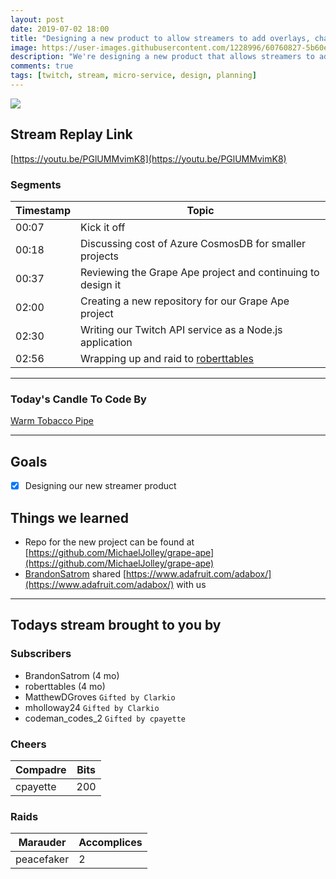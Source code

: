 ```yaml
---
layout: post
date: 2019-07-02 18:00
title: "Designing a new product to allow streamers to add overlays, chat-bot and other functionality to their stream. "
image: https://user-images.githubusercontent.com/1228996/60760827-5b60e900-a001-11e9-8f87-4240cb9bd147.png
description: "We're designing a new product that allows streamers to add overlays, chat-bot and other functionality.  We spent most of the day designing what micro-services we will need."
comments: true
tags: [twitch, stream, micro-service, design, planning]
---
```


<img src="{{page.image}}"/>

## Stream Replay Link

[https://youtu.be/PGlUMMvimK8](https://youtu.be/PGlUMMvimK8)

<!--more-->

### Segments

| Timestamp | Topic                                                                     |
| ---       | ---                                                                       |
| 00:07     | Kick it off                                                               |
| 00:18     | Discussing cost of Azure CosmosDB for smaller projects                    |
| 00:37     | Reviewing the Grape Ape project and continuing to design it               |
| 02:00     | Creating a new repository for our Grape Ape project                       |
| 02:30     | Writing our Twitch API service as a Node.js application                   |
| 02:56     | Wrapping up and raid to [roberttables](https://twitch.tv./roberttables)   |

---

### Today's Candle To Code By

[Warm Tobacco Pipe](https://amzn.to/2GSsMxX)

---

## Goals

- [x] Designing our new streamer product

## Things we learned

- Repo for the new project can be found at [https://github.com/MichaelJolley/grape-ape](https://github.com/MichaelJolley/grape-ape)
- [BrandonSatrom]() shared [https://www.adafruit.com/adabox/](https://www.adafruit.com/adabox/) with us

---

## Todays stream brought to you by

### Subscribers

- BrandonSatrom (4 mo)
- roberttables (4 mo)
- MatthewDGroves `Gifted by Clarkio`
- mholloway24 `Gifted by Clarkio`
- codeman_codes_2 `Gifted by cpayette`

### Cheers

| Compadre      | Bits      |
| ---           | ---       |
| cpayette      | 200       |

### Raids

| Marauder      | Accomplices   |
| ---           | ---           |
| peacefaker    | 2             |
